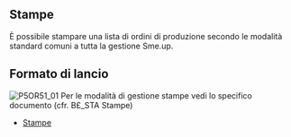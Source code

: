 ## Stampe
È possibile stampare una lista di ordini di produzione secondo le modalità standard comuni a tutta la gestione Sme.up.
## Formato di lancio
![P5OR51_01](http://localhost:3000/immagini/MBDOC_OGG-P_P5OR51/P5OR51_01.png)
Per le modalità di gestione stampe vedi lo specifico documento (cfr. B£_STA Stampe)
- [Stampe](Sorgenti/DOC_OPE/TA/B£AMO/B£_STA)
